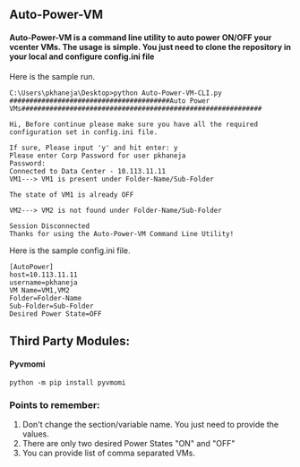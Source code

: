 ## Auto-Power-VM 

#### Auto-Power-VM is a command line utility to auto power ON/OFF your vcenter VMs. The usage is simple. You just need to clone the repository in your local and configure config.ini file
Here is the sample run.

```
C:\Users\pkhaneja\Desktop>python Auto-Power-VM-CLI.py
########################################Auto Power VMs############################################################

Hi, Before continue please make sure you have all the required configuration set in config.ini file.

If sure, Please input 'y' and hit enter: y
Please enter Corp Password for user pkhaneja
Password:
Connected to Data Center - 10.113.11.11
VM1---> VM1 is present under Folder-Name/Sub-Folder

The state of VM1 is already OFF

VM2---> VM2 is not found under Folder-Name/Sub-Folder

Session Disconnected
Thanks for using the Auto-Power-VM Command Line Utility!
```

Here is the sample config.ini file.
```
[AutoPower]
host=10.113.11.11
username=pkhaneja
VM Name=VM1,VM2
Folder=Folder-Name
Sub-Folder=Sub-Folder
Desired Power State=OFF
```
## Third Party Modules:
#### Pyvmomi

```
python -m pip install pyvmomi

```
### Points to remember:
1. Don't change the section/variable name. You just need to provide the values. 
2. There are only two desired Power States "ON" and "OFF"
3. You can provide list of comma separated VMs.

